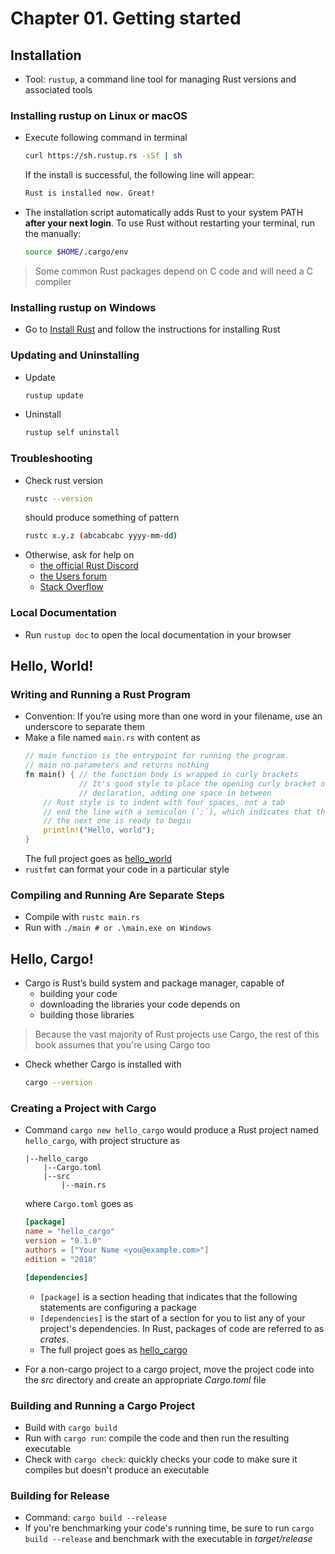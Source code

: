 # Chapter 01. Getting started

## Installation
- Tool: `rustup`, a command line tool for managing Rust versions and associated tools

### Installing rustup on Linux or macOS
- Execute following command in terminal
    ```bash
    curl https://sh.rustup.rs -sSf | sh
    ```

    If the install is successful, the following line will appear:

    ```bash
    Rust is installed now. Great!
    ```
- The installation script automatically adds Rust to your system PATH **after your next login**.
    To use Rust without restarting your terminal, run the manually:
    ```bash
    source $HOME/.cargo/env
    ```

> Some common Rust packages depend on C code and will need a C compiler

### Installing rustup on Windows 
- Go to [Install Rust](https://www.rust-lang.org/tools/install) and follow the instructions for
    installing Rust

### Updating and Uninstalling 
- Update 
    ```bash
    rustup update
    ```
- Uninstall
    ```bash
    rustup self uninstall
    ```
### Troubleshooting 
- Check rust version
    ```bash
    rustc --version
    ```
    should produce something of pattern
    ```bash
    rustc x.y.z (abcabcabc yyyy-mm-dd)
    ```
- Otherwise, ask for help on
  - [the official Rust Discord](https://discord.gg/rust-lang)
  - [the Users forum](https://users.rust-lang.org/)
  - [Stack Overflow](http://stackoverflow.com/questions/tagged/rust/)

### Local Documentation 
- Run `rustup doc` to open the local documentation in your browser 

## Hello, World!

### Writing and Running a Rust Program

- Convention: If you’re using more than one word in your filename, use an underscore to separate
    them
- Make a file named `main.rs` with content as 
    ```rust
    // main function is the entrypoint for running the program.
    // main no parameters and returns nothing
    fn main() { // the function body is wrapped in curly brackets
                // It's good style to place the opening curly bracket on the same line as the function
                // declaration, adding one space in between
        // Rust style is to indent with four spaces, not a tab
        // end the line with a semicolon (`;`), which indicates that this expression is over and
        // the next one is ready to begin
        println!("Hello, world");
    }
    ```
    The full project goes as [hello_world](./hello_world/main.rs)
- `rustfmt` can format your code in a particular style

### Compiling and Running Are Separate Steps
- Compile with `rustc main.rs`
- Run with `./main # or .\main.exe on Windows`

## Hello, Cargo!
- Cargo is Rust’s build system and package manager, capable of 
  - building your code
  - downloading the libraries your code depends on
  - building those libraries

> Because the vast majority of Rust projects use Cargo, the rest of this book assumes that you're
> using Cargo too

- Check whether Cargo is installed with 
    ```bash
    cargo --version
    ```

### Creating a Project with Cargo
- Command `cargo new hello_cargo` would produce a Rust project named `hello_cargo`, with project 
  structure as 
    ```text
    |--hello_cargo
        |--Cargo.toml
        |--src
            |--main.rs
    ```

    where `Cargo.toml` goes as 

    ```toml
    [package]
    name = "hello_cargo"
    version = "0.1.0"
    authors = ["Your Name <you@example.com>"]
    edition = "2018"

    [dependencies]
    ```
    - `[package]` is a section heading that indicates that the following statements are
        configuring a package
    - `[dependencies]` is the start of a section for you to list any of your project's
        dependencies. In Rust, packages of code are referred to as *crates*.
    - The full project goes as [hello_cargo](./hello_cargo)

- For a non-cargo project to a cargo project, move the project code into the *src* directory and
    create an appropriate *Cargo.toml* file

### Building and Running a Cargo Project
- Build with `cargo build`
- Run with `cargo run`: compile the code and then run the resulting executable
- Check with `cargo check`: quickly checks your code to make sure it compiles but doesn't produce
    an executable

### Building for Release
- Command: `cargo build --release`
- If you're benchmarking your code's running time, be sure to run `cargo build --release` and 
    benchmark with the executable in *target/release*